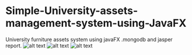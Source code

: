# Simple-University-assets-management-system-using-JavaFX
University furniture assets system using javaFX .mongodb and jasper report.
![alt text](https://github.com/gsofttech/Simple-University-assets-management-system-using-JavaFX/blob/master/1.JPG)
![alt text](https://github.com/gsofttech/Simple-University-assets-management-system-using-JavaFX/blob/master/4.JPG)
![alt text](https://github.com/gsofttech/Simple-University-assets-management-system-using-JavaFX/blob/master/10.JPG)
